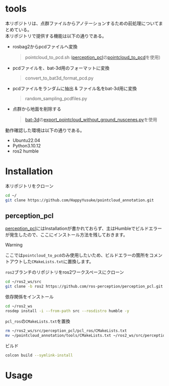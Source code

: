 # tools
本リポジトリは、点群ファイルからアノテーションするための前処理についてまとめている。<br>
本リポジトリで提供する機能は以下の通りである。

* rosbag2からpcdファイルへ変換
  > pointcloud_to_pcd.sh ([perception_pcl](https://github.com/ros-perception/perception_pcl.git)の[pointcloud_to_pcd]([pcl_ros/tools/pointcloud_to_pcd.cpp](https://github.com/ros-perception/perception_pcl/blob/humble/pcl_ros/tools/pointcloud_to_pcd.cpp))を使用)

* pcdファイルを、bat-3d用のフォーマットに変換
  > convert_to_bat3d_format_pcd.py

* pcdファイルをランダムに抽出 & ファイル名をbat-3d用に変換
  > random_sampling_pcdfiles.py

* 点群から地面を削除する
  > [bat-3d](https://github.com/walzimmer/bat-3d.git)の[export_pointcloud_without_ground_nuscenes.py](https://github.com/walzimmer/bat-3d/blob/master/scripts/nuscenes_devkit/python-sdk/scripts/export_pointcloud_without_ground_nuscenes.py)を使用

動作確認した環境は以下の通りである。

* Ubuntu22.04
* Python3.10.12
* ros2 humble

# Installation
本リポジトリをクローン
```bash
cd ~/
git clone https://github.com/HappyYusuke/pointcloud_annotation.git
```

## perception_pcl
[perception_pcl](https://github.com/ros-perception/perception_pcl.git)にはInstallationが書かれておらず、主はHumbleでビルドエラーが発生したので、ここにインストール方法を残しておきます。<br>

> [!WARNING]
> ここでは`pointcloud_to_pcd`のみ使用したいため、ビルドエラーの箇所をコメントアウトした`CMakeLists.txt`に置換します。

`ros2`ブランチのリポジトリをros2ワークスペースにクローン
```bash
cd ~/ros2_ws/src
git clone -b ros2 https://github.com/ros-perception/perception_pcl.git
```

依存関係をインストール
```bash
cd ~/ros2_ws
rosdep install -i --from-path src --rosdistro humble -y
```

`pcl_ros`の`CMakeLists.txt`を置換
```bash
rm ~/ros2_ws/src/perception_pcl/pcl_ros/CMakeLists.txt
mv ~/pointcloud_annotation/tools/CMakeLists.txt ~/ros2_ws/src/perception_pcl/pcl_ros
```

ビルド
```bash
colcon build --symlink-install
```

# Usage
